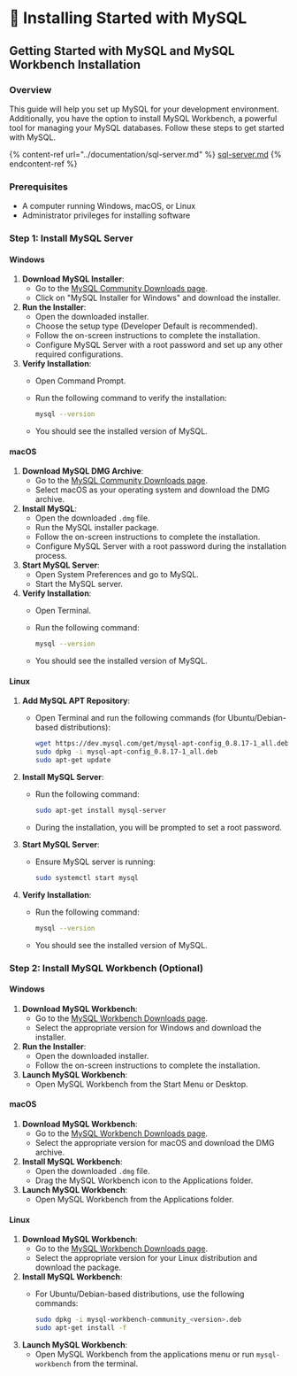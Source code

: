 # 🐬 Installing Started with MySQL

## Getting Started with MySQL and MySQL Workbench Installation

### Overview

This guide will help you set up MySQL for your development environment. Additionally, you have the option to install MySQL Workbench, a powerful tool for managing your MySQL databases. Follow these steps to get started with MySQL.

{% content-ref url="../documentation/sql-server.md" %}
[sql-server.md](../documentation/sql-server.md)
{% endcontent-ref %}

### Prerequisites

* A computer running Windows, macOS, or Linux
* Administrator privileges for installing software

### Step 1: Install MySQL Server

#### Windows

1. **Download MySQL Installer**:
   * Go to the [MySQL Community Downloads page](https://dev.mysql.com/downloads/installer/).
   * Click on "MySQL Installer for Windows" and download the installer.
2. **Run the Installer**:
   * Open the downloaded installer.
   * Choose the setup type (Developer Default is recommended).
   * Follow the on-screen instructions to complete the installation.
   * Configure MySQL Server with a root password and set up any other required configurations.
3. **Verify Installation**:
   * Open Command Prompt.
   *   Run the following command to verify the installation:

       ```sh
       mysql --version
       ```
   * You should see the installed version of MySQL.

#### macOS

1. **Download MySQL DMG Archive**:
   * Go to the [MySQL Community Downloads page](https://dev.mysql.com/downloads/mysql/).
   * Select macOS as your operating system and download the DMG archive.
2. **Install MySQL**:
   * Open the downloaded `.dmg` file.
   * Run the MySQL installer package.
   * Follow the on-screen instructions to complete the installation.
   * Configure MySQL Server with a root password during the installation process.
3. **Start MySQL Server**:
   * Open System Preferences and go to MySQL.
   * Start the MySQL server.
4. **Verify Installation**:
   * Open Terminal.
   *   Run the following command:

       ```sh
       mysql --version
       ```
   * You should see the installed version of MySQL.

#### Linux

1. **Add MySQL APT Repository**:
   *   Open Terminal and run the following commands (for Ubuntu/Debian-based distributions):

       ```sh
       wget https://dev.mysql.com/get/mysql-apt-config_0.8.17-1_all.deb
       sudo dpkg -i mysql-apt-config_0.8.17-1_all.deb
       sudo apt-get update
       ```
2. **Install MySQL Server**:
   *   Run the following command:

       ```sh
       sudo apt-get install mysql-server
       ```
   * During the installation, you will be prompted to set a root password.
3. **Start MySQL Server**:
   *   Ensure MySQL server is running:

       ```sh
       sudo systemctl start mysql
       ```
4. **Verify Installation**:
   *   Run the following command:

       ```sh
       mysql --version
       ```
   * You should see the installed version of MySQL.

### Step 2: Install MySQL Workbench (Optional)

#### Windows

1. **Download MySQL Workbench**:
   * Go to the [MySQL Workbench Downloads page](https://dev.mysql.com/downloads/workbench/).
   * Select the appropriate version for Windows and download the installer.
2. **Run the Installer**:
   * Open the downloaded installer.
   * Follow the on-screen instructions to complete the installation.
3. **Launch MySQL Workbench**:
   * Open MySQL Workbench from the Start Menu or Desktop.

#### macOS

1. **Download MySQL Workbench**:
   * Go to the [MySQL Workbench Downloads page](https://dev.mysql.com/downloads/workbench/).
   * Select the appropriate version for macOS and download the DMG archive.
2. **Install MySQL Workbench**:
   * Open the downloaded `.dmg` file.
   * Drag the MySQL Workbench icon to the Applications folder.
3. **Launch MySQL Workbench**:
   * Open MySQL Workbench from the Applications folder.

#### Linux

1. **Download MySQL Workbench**:
   * Go to the [MySQL Workbench Downloads page](https://dev.mysql.com/downloads/workbench/).
   * Select the appropriate version for your Linux distribution and download the package.
2. **Install MySQL Workbench**:
   *   For Ubuntu/Debian-based distributions, use the following commands:

       ```sh
       sudo dpkg -i mysql-workbench-community_<version>.deb
       sudo apt-get install -f
       ```
3. **Launch MySQL Workbench**:
   * Open MySQL Workbench from the applications menu or run `mysql-workbench` from the terminal.

###

